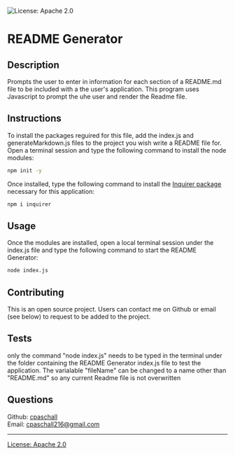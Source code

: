
  ![License: Apache 2.0](https://img.shields.io/badge/License-Apache_2.0-blue.svg)

  # README Generator

  ## Description
  Prompts the user to enter in information for each section of a README.md file to be included with a the user's application.  This program uses Javascript to prompt the uhe user and render the Readme file.

  ## Instructions
  To install the packages reguired for this file, add the index.js and generateMarkdown.js files to the project you wish write a README file for.  Open a terminal session and type the following command to install the  node modules:

  ```bash
  npm init -y
  ```
  Once installed, type the following command to install the [Inquirer package](https://www.npmjs.com/package/inquirer) necessary for this application:

  ```bash
  npm i inquirer
  ```

  ## Usage
  Once the modules are installed, open a local terminal session under the index.js file and type the following command to start the README Generator:

  ```bash
  node index.js
  ``` 

  ## Contributing
  This is an open source project.  Users can contact me on Github or email (see below) to request to be added to the project.

  ## Tests
  only the command "node index.js" needs to be typed in the terminal under the folder containing the README Generator index.js file to test the application.  The  varialable "fileName" can be changed to a name other than "README.md" so any current Readme file is not overwritten

  ## Questions
  Github: [cpaschall](https://github.com/cpaschall)
  <br>
  Email: cpaschall216@gmail.com

  ---

  [License: Apache 2.0](https://opensource.org/licenses/Apache-2.0)
 
  